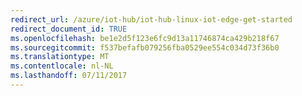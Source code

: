 ```yaml
---
redirect_url: /azure/iot-hub/iot-hub-linux-iot-edge-get-started
redirect_document_id: TRUE
ms.openlocfilehash: be1e2d5f123e6fc9d13a11746874ca429b218f67
ms.sourcegitcommit: f537befafb079256fba0529ee554c034d73f36b0
ms.translationtype: MT
ms.contentlocale: nl-NL
ms.lasthandoff: 07/11/2017
---
```

